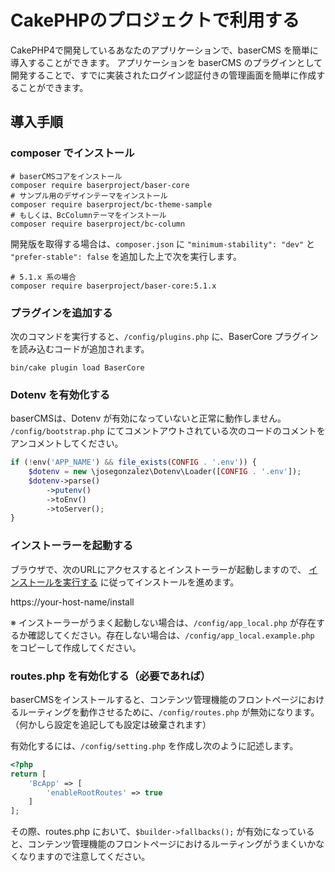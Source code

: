 # CakePHPのプロジェクトで利用する

CakePHP4で開発しているあなたのアプリケーションで、baserCMS を簡単に導入することができます。
アプリケーションを baserCMS のプラグインとして開発することで、すでに実装されたログイン認証付きの管理画面を簡単に作成することができます。

## 導入手順
### composer でインストール

```shell
# baserCMSコアをインストール
composer require baserproject/baser-core
# サンプル用のデザインテーマをインストール
composer require baserproject/bc-theme-sample
# もしくは、BcColumnテーマをインストール
composer require baserproject/bc-column
```

開発版を取得する場合は、`composer.json` に `"minimum-stability": "dev"` と `"prefer-stable": false` を追加した上で次を実行します。
```shell
# 5.1.x 系の場合
composer require baserproject/baser-core:5.1.x 
```

### プラグインを追加する

次のコマンドを実行すると、`/config/plugins.php` に、BaserCore プラグインを読み込むコードが追加されます。

```shell
bin/cake plugin load BaserCore
```

### Dotenv を有効化する

baserCMSは、Dotenv が有効になっていないと正常に動作しません。
`/config/bootstrap.php` にてコメントアウトされている次のコードのコメントをアンコメントしてください。

```php
if (!env('APP_NAME') && file_exists(CONFIG . '.env')) {
    $dotenv = new \josegonzalez\Dotenv\Loader([CONFIG . '.env']);
    $dotenv->parse()
        ->putenv()
        ->toEnv()
        ->toServer();
}
```

### インストーラーを起動する

ブラウザで、次のURLにアクセスするとインストーラーが起動しますので、 [インストールを実行する](./index#インストールを実行する)  に従ってインストールを進めます。

https://your-host-name/install

※ インストーラーがうまく起動しない場合は、`/config/app_local.php` が存在するか確認してください。存在しない場合は、`/config/app_local.example.php` をコピーして作成してください。
　
### routes.php を有効化する（必要であれば）

baserCMSをインストールすると、コンテンツ管理機能のフロントページにおけるルーティングを動作させるために、`/config/routes.php` が無効になります。 
（何かしら設定を追記しても設定は破棄されます） 

有効化するには、`/config/setting.php` を作成し次のように記述します。

```php
<?php
return [
    'BcApp' => [
        'enableRootRoutes' => true
    ]
];
```
その際、routes.php において、`$builder->fallbacks();` が有効になっていると、コンテンツ管理機能のフロントページにおけるルーティングがうまくいかなくなりますので注意してください。
